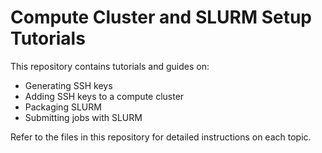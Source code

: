 # Compute Cluster and SLURM Setup Tutorials

This repository contains tutorials and guides on:

- Generating SSH keys
- Adding SSH keys to a compute cluster
- Packaging SLURM
- Submitting jobs with SLURM

Refer to the files in this repository for detailed instructions on each topic.
